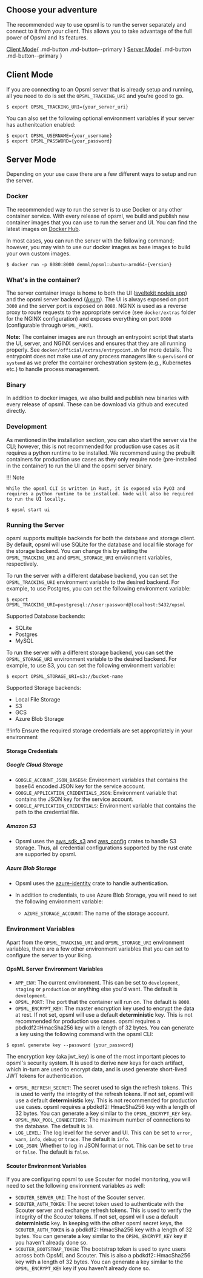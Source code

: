 
## Choose your adventure

The recommended way to use opsml is to run the server separately and connect to it from your client. This allows you to take advantage of the full power of Opsml and its features. 

[Client Mode](#client-mode){ .md-button .md-button--primary } [Server Mode](#server-mode){ .md-button .md-button--primary }

## Client Mode

If you are connecting to an Opsml server that is already setup and running, all you need to do is set the `OPSML_TRACKING_URI` and you're good to go. 

```console
$ export OPSML_TRACKING_URI={your_server_uri}
```

You can also set the following optional environment variables if your server has authenitcation enabled:
```console
$ export OPSML_USERNAME={your_username}
$ export OPSML_PASSWORD={your_password}
```

## Server Mode

Depending on your use case there are a few different ways to setup and run the server.

### Docker

The recommended way to run the server is to use Docker or any other container service. With every release of opsml, we build and publish new container images that you can use to run the server and UI. You can find the latest images on [Docker Hub](https://hub.docker.com/r/demml/opsml). 

In most cases, you can run the server with the following command; however, you may wish to use our docker images as base images to build your own custom images.

```console
$ docker run -p 8080:8000 demml/opsml:ubuntu-armd64-{version}
```

### What's in the container?

The server container image is home to both the UI ([sveltekit nodejs app](https://svelte.dev/docs/kit/introduction)) and the opsml server backend ([Axum](https://github.com/tokio-rs/axum)). The UI is always exposed on port `3000` and the server port is exposed on `8080`. NGINX is used as a reverse proxy to route requests to the appropriate service (see `docker/extras` folder for the NGINX configuration) and exposes everything on port `8000` (configurable through `OPSML_PORT`).

**Note:** The container images are run through an entrypoint script that starts the UI, server, and NGINX services and ensures that they are all running properly. See `docker/official/extras/entrypoint.sh` for more details. The entrypoint does not make use of any process managers like `supervisord` or `systemd` as we prefer the container orchestration system (e.g., Kubernetes etc.) to handle process management.

### Binary

In addition to docker images, we also build and publish new binaries with every release of opsml. These can be download via github and executed directly. 

### Development

As mentioned in the installation section, you can also start the server via the CLI; however, this is not recommended for production use cases as it requires a python runtime to be installed. We recommend using the prebuilt containers for production use cases as they only require node (pre-installed in the container) to run the UI and the opsml server binary.

!!! Note

    While the opsml CLI is written in Rust, it is exposed via PyO3 and requires a python runtime to be installed. Node will also be required to run the UI locally.

```console
$ opsml start ui
```

### Running the Server

opsml supports multiple backends for both the database and storage client. By default, opsml will use SQLite for the database and local file storage for the storage backend. You can change this by setting the `OPSML_TRACKING_URI` and `OPSML_STORAGE_URI` environment variables, respectively.

To run the server with a different database backend, you can set the `OPSML_TRACKING_URI` environment variable to the desired backend. For example, to use Postgres, you can set the following environment variable:

```console
$ export OPSML_TRACKING_URI=postgresql://user:password@localhost:5432/opsml
```

Supported Database backends:

- SQLite
- Postgres
- MySQL

To run the server with a different storage backend, you can set the `OPSML_STORAGE_URI` environment variable to the desired backend. For example, to use S3, you can set the following environment variable:

```console
$ export OPSML_STORAGE_URI=s3://bucket-name
```

Supported Storage backends:

- Local File Storage
- S3
- GCS
- Azure Blob Storage

!!!info
    Ensure the required storage credentials are set appropriately in your environment

#### Storage Credentials

##### Google Cloud Storage

- `GOOGLE_ACCOUNT_JSON_BASE64`: Environment variables that contains the base64 encoded JSON key for the service account.
- `GOOGLE_APPLICATION_CREDENTIALS_JSON`: Environment variable that contains the JSON key for the service account.
- `GOOGLE_APPLICATION_CREDENTIALS`: Environment variable that contains the path to the credential file.

##### Amazon S3

- Opsml uses the [aws_sdk_s3](https://docs.rs/aws-sdk-s3/1.82.0/aws_sdk_s3/) and [aws_config](https://docs.rs/aws-config/1.6.1/aws_config/#examples) crates to handle S3 storage. Thus, all credential configurations supported by the rust crate are supported by opsml.

##### Azure Blob Storage

- Opsml uses the [azure-identity](https://docs.rs/azure_identity/latest/azure_identity/) crate to handle authentication.

- In addition to credentials, to use Azure Blob Storage, you will need to set the following environment variable:
    - `AZURE_STORAGE_ACCOUNT`: The name of the storage account.


### Environment Variables

Apart from the `OPSML_TRACKING_URI` and `OPSML_STORAGE_URI` environment variables, there are a few other environment variables that you can set to configure the server to your liking.

#### OpsML Server Environment Variables

- `APP_ENV`: The current environment. This can be set to `development`, `staging` or `production` or anything else you'd want. The default is `development`.
- `OPSML_PORT`: The port that the container will run on. The default is `8000`.
- `OPSML_ENCRYPT_KEY`: The master encryption key used to encrypt the data at rest. If not set, opsml will use a default **deterministic** key. This is not recommended for production use cases. opsml requires a pbdkdf2::HmacSha256 key with a length of 32 bytes. You can generate a key using the following command with the opsml CLI:
  
```console
$ opsml generate key --password {your_password}
```

The encryption key (aka jwt_key) is one of the most important pieces to opsml's security system. It is used to derive new keys for each artifact, which in-turn are used to encrypt data, and is used generate short-lived JWT tokens for authentication.

- `OPSML_REFRESH_SECRET`: The secret used to sign the refresh tokens. This is used to verify the integrity of the refresh tokens. If not set, opsml will use a default **deterministic** key. This is not recommended for production use cases. opsml requires a pbdkdf2::HmacSha256 key with a length of 32 bytes. You can generate a key similar to the `OPSML_ENCRYPT_KEY` key.
- `OPSML_MAX_POOL_CONNECTIONS`: The maximum number of connections to the database. The default is `10`.
- `LOG_LEVEL`: The log level for the server and UI. This can be set to `error`, `warn`, `info`, `debug` or `trace`. The default is `info`.
- `LOG_JSON`: Whether to log in JSON format or not. This can be set to `true` or `false`. The default is `false`.
  
#### Scouter Environment Variables

If you are configuring opsml to use Scouter for model monitoring, you will need to set the following environment variables as well:

- `SCOUTER_SERVER_URI`: The host of the Scouter server.
- `SCOUTER_AUTH_TOKEN`: The secret token used to authenticate with the Scouter server and exchange refresh tokens. This is used to verify the integrity of the Scouter tokens. If not set, opsml will use a default **deterministic** key. In keeping with the other opsml secret keys, the `SCOUTER_AUTH_TOKEN` is a pbdkdf2::HmacSha256 key with a length of 32 bytes. You can generate a key similar to the `OPSML_ENCRYPT_KEY` key if you haven't already done so.
- `SCOUTER_BOOTSTRAP_TOKEN`: The bootstrap token is used to sync users across both OpsML and Scouter. This is also a pbdkdf2::HmacSha256 key with a length of 32 bytes. You can generate a key similar to the `OPSML_ENCRYPT_KEY` key if you haven't already done so.

